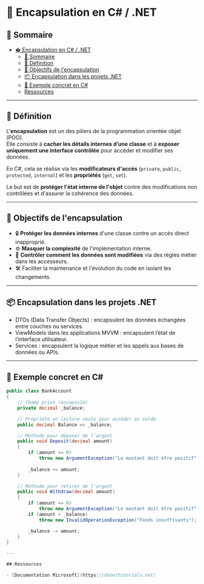 # 🔐 Encapsulation en C# / .NET

## 📑 Sommaire
<!-- TOC -->
- [� Encapsulation en C# / .NET](#-encapsulation-en-c--net)
  - [📑 Sommaire](#-sommaire)
  - [📘 Définition](#-définition)
  - [🎯 Objectifs de l'encapsulation](#-objectifs-de-lencapsulation)
  - [📦 Encapsulation dans les projets .NET](#-encapsulation-dans-les-projets-net)
  - [🧪 Exemple concret en C#](#-exemple-concret-en-c)
  - [Ressources](#ressources)
<!-- /TOC -->

---

## 📘 Définition

L'**encapsulation** est un des piliers de la programmation orientée objet (POO).  
Elle consiste à **cacher les détails internes d’une classe** et à **exposer uniquement une interface contrôlée** pour accéder et modifier ses données.  

En C#, cela se réalise via les **modificateurs d'accès** (`private`, `public`, `protected`, `internal`) et les **propriétés** (`get`, `set`).  

Le but est de **protéger l'état interne de l'objet** contre des modifications non contrôlées et d'assurer la cohérence des données.

---

## 🎯 Objectifs de l'encapsulation

- 🔒 **Protéger les données internes** d'une classe contre un accès direct inapproprié.  
- ⚙️ **Masquer la complexité** de l'implémentation interne.  
- 🔄 **Contrôler comment les données sont modifiées** via des règles métier dans les accesseurs.  
- 🛠️ Faciliter la maintenance et l'évolution du code en isolant les changements.

---

## 📦 Encapsulation dans les projets .NET

- DTOs (Data Transfer Objects) : encapsulent les données échangées entre couches ou services.
- ViewModels dans les applications MVVM : encapsulent l’état de l’interface utilisateur.
- Services : encapsulent la logique métier et les appels aux bases de données ou APIs.

---

## 🧪 Exemple concret en C#

```csharp
public class BankAccount
{
    // Champ privé (encapsulé)
    private decimal _balance;

    // Propriété en lecture seule pour accéder au solde
    public decimal Balance => _balance;

    // Méthode pour déposer de l'argent
    public void Deposit(decimal amount)
    {
        if (amount <= 0)
            throw new ArgumentException("Le montant doit être positif", nameof(amount));
        
        _balance += amount;
    }

    // Méthode pour retirer de l'argent
    public void Withdraw(decimal amount)
    {
        if (amount <= 0)
            throw new ArgumentException("Le montant doit être positif", nameof(amount));
        if (amount > _balance)
            throw new InvalidOperationException("Fonds insuffisants");

        _balance -= amount;
    }
}

---

## Ressources

- [Documentation Microsoft](https://donettutorials.net)

